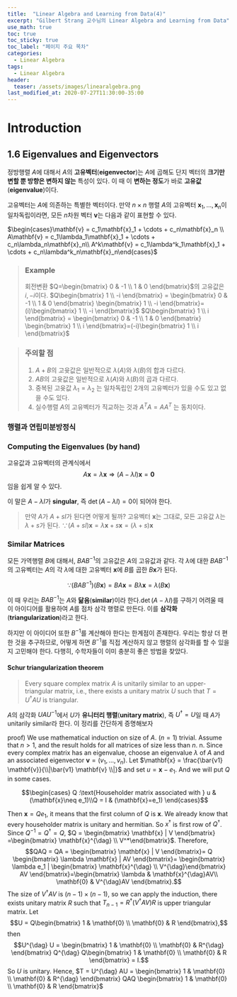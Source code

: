 ```yaml
---
title:  "Linear Algebra and Learning from Data(4)"
excerpt: "Gilbert Strang 교수님의 Linear Algebra and Learning from Data"
use_math: true
toc: true
toc_sticky: true
toc_label: "페이지 주요 목차"
categories:
  - Linear Algebra
tags:
  - Linear Algebra
header:
  teaser: /assets/images/linearalgebra.png
last_modified_at: 2020-07-27T11:30:00-35:00
---
```

# Introduction
## 1.6 Eigenvalues and Eigenvectors

정방행렬 $A$에 대해서 $A$의 **고유벡터**(**eigenvector**)는 $A$에 곱해도 단지 벡터의 **크기만 변할 뿐 방향은 변하지 않는** 특성이 있다. 이 때 이 **변하는 정도**가 바로 **고유값**(**eigenvalue**)이다.

고유벡터는 $A$에 의존하는 특별한 벡터이다. 만약 $n\times n$ 행렬 $A$의 고유벡터 $\mathbf{x}_1,\ldots , \mathbf{x}_n$이 일차독립이라면, 모든 $n$차원 벡터 $\mathbf{v}$는 다음과 같이 표현할 수 있다.

$\begin{cases}\mathbf{v} = c_1\mathbf{x}_1 + \cdots + c_n\mathbf{x}_n \\ A\mathbf{v} = c_1\lambda_1\mathbf{x}_1 + \cdots + c_n\lambda_n\mathbf{x}_n\\ A^k\mathbf{v} = c_1\lambda^k_1\mathbf{x}_1 + \cdots + c_n\lambda^k_n\mathbf{x}_n\end{cases}$

> ### Example
> 회전변환 $Q=\begin{bmatrix} 0 & -1 \\ 1 & 0 \end{bmatrix}$의 고유값은 $i ,-i$이다.
> $Q\begin{bmatrix} 1 \\ -i \end{bmatrix} = \begin{bmatrix} 0 & -1 \\ 1 & 0 \end{bmatrix} \begin{bmatrix} 1 \\ -i \end{bmatrix}=(i)\begin{bmatrix} 1 \\ -i \end{bmatrix}$
> $Q\begin{bmatrix} 1 \\ i \end{bmatrix} = \begin{bmatrix} 0 & -1 \\ 1 & 0 \end{bmatrix} \begin{bmatrix} 1 \\ i \end{bmatrix}=(-i)\begin{bmatrix} 1 \\ i \end{bmatrix}$

> ### 주의할 점
> 1. $A + B$의 고윳값은 일반적으로 $\lambda(A)$와 $\lambda(B)$의 합과 다르다.
> 2. $AB$의 고윳값은 일반적으로 $\lambda(A)$와 $\lambda(B)$의 곱과 다르다.
> 3. 중복된 고윳값 $\lambda_1 = \lambda_2$ 는 일차독립인 2개의 고유벡터가 있을 수도 있고 없을 수도 있다.
> 4. 실수행렬 $A$의 고유벡터가 직교하는 것과 $A^TA = AA^T$ 는 동치이다.

### 행렬과 연립미분방정식

### Computing the Eigenvalues (by hand)
고유값과 고유벡터의 관계식에서
$$A\mathbf{x} = \lambda \mathbf{x} \Rightarrow (A-\lambda I)\mathbf{x} = \mathbf{0}$$
임을 쉽게 알 수 있다.

이 말은 $A-\lambda I$가 **singular**, 즉 $\det (A-\lambda I)=0$이 되어야 한다.

> 만약 $A$가 $A+s I$가 된다면 어떻게 될까?
> 고유벡터 $\mathbf{x}$는 그대로, 모든 고유값 $\lambda$는 $\lambda + s$가 된다.
> $\because (A+sI)\mathbf{x} = \lambda \mathbf{x} + s\mathbf{x} = (\lambda + s)\mathbf{x}$

### Similar Matrices
모든 가역행렬 $B$에 대해서, $BAB^{-1}$의 고유값은 $A$의 고유값과 같다. 각 $\lambda$에 대한 $BAB^{-1}$의 고유벡터는 $A$의 각 $\lambda$에 대한 고유벡터 $\mathbf{x}$에 $B$를 곱한 $B\mathbf{x}$가 된다.

$$\because (BAB^{-1})(B\mathbf{x} ) = BA\mathbf{x} = B\lambda \mathbf{x} = \lambda (B\mathbf{x} )$$

이 때 우리는 $BAB^{-1}$는 $A$와 **닮음**(**similar**)이라 한다.$\det (A-\lambda I)$를 구하기 어려울 때 이 아이디어를 활용하여 $A$를 점차 삼각 행렬로 만든다. 이를 **삼각화**(**triangularization**)라고 한다.

하지만 이 아이디어 또한 $B^{-1}$를 계산해야 한다는 한계점이 존재한다. 우리는 항상 더 편한 것을 추구하므로, 어떻게 하면 $B^{-1}$를 직접 계산하지 않고 행렬의 삼각화를 할 수 있을지 고민해야 한다. 다행히, 수학자들이 이미 충분히 좋은 방법을 찾았다.

#### Schur triangularization theorem
> Every square complex matrix $A$ is unitarily similar to an upper-triangular matrix, i.e., there exists a unitary matrix $U$ such that $T = U^{\dag}AU$ is triangular.

$A$의 삼각화 $UAU^{-1}$에서 $U$가 **유니터리 행렬**(**unitary matrix**), 즉 $U^{\dag}=U$일 때 $A$가 unitarily similar라 한다. 이 정리를 간단하게 증명해보자

proof) We use mathematical induction on size of $A$.
($n=1$) trivial.
Assume that  $n>1$, and the result holds for all matrices of size less than $n$. n. Since every complex matrix has an eigenvalue, choose an eigenvalue $\lambda$ of $A$ and an associated eigenvector $\mathbf{v}=(v_1,\ldots,v_n)$. 
Let $\mathbf{x} = \frac{\bar{v1} \mathbf{v}}{\\|\bar{v1} \mathbf{v} \\|}$ and set $u = \mathbf{x} - e_1$. And we will put $Q$ in some cases.

$$\begin{cases} Q :\text{Householder matrix associated with } u & (\mathbf{x}\neq e_1)\\Q = I & (\mathbf{x}=e_1) \end{cases}$$

Then $\mathbf{x} = Qe_1$, it means that the first column of $Q$ is $\mathbf{x}$. We already know that every householder matrix is unitary and hermitian.
So $x^{\dag}$ is first row of $Q^{\dag}$. Since $Q^{-1}=Q^{\dag}=Q$, $Q = \begin{bmatrix} \mathbf{x} |  V \end{bmatrix} =\begin{bmatrix} \mathbf{x}^{\dag} \\ V^*\end{bmatrix}$. Therefore,
$$QAQ = QA = \begin{bmatrix} \mathbf{x} |  V \end{bmatrix}= Q \begin{bmatrix} \lambda \mathbf{x} |  AV \end{bmatrix}= \begin{bmatrix} \lambda e_1 |  \begin{bmatrix} \mathbf{x}^{\dag} \\ V^{\dag}\end{bmatrix} AV \end{bmatrix}=\begin{bmatrix} \lambda & \mathbf{x}^{\dag}AV\\ \mathbf{0} & V^{\dag}AV \end{bmatrix}.$$
The size of $V^{\dag} AV$ is $(n-1)\times (n-1)$, so we can apply the induction, there exists unitary matrix $R$ such that $T_{n-1} = R^{\dag} (V^{\dag} AV)R$ is upper triangular matrix. Let
$$U = Q\begin{bmatrix} 1 & \mathbf{0} \\ \mathbf{0} & R \end{bmatrix},$$
then 
$$U^{\dag} U = \begin{bmatrix} 1 & \mathbf{0} \\ \mathbf{0} & R^{\dag} \end{bmatrix} Q^{\dag} Q\begin{bmatrix} 1 & \mathbf{0} \\ \mathbf{0} & R \end{bmatrix} = I.$$
So $U$ is unitary. Hence,
$T = U^{\dag} AU = \begin{bmatrix} 1 & \mathbf{0} \\ \mathbf{0} & R^{\dag} \end{bmatrix} QAQ \begin{bmatrix} 1 & \mathbf{0} \\ \mathbf{0} & R \end{bmatrix}$